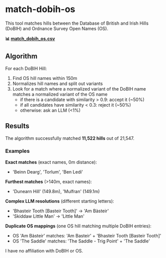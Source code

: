 # match-dobih-os

This tool matches hills between the Database of British and Irish Hills (DoBIH) and Ordnance Survey Open Names (OS).

**📊 [match_dobih_os.csv](https://github.com/dzfranklin/match-dobih-os/blob/main/match_dobih_os.csv)**

## Algorithm

For each DoBIH Hill:
1. Find OS hill names within 150m
2. Normalizes hill names and split out variants
3. Look for a match where a normalized variant of the DoBIH name matches a normalized variant of the OS name
    - if there is a candidate with similarity > 0.9: accept it (~50%)
    - if all candidates have similarity < 0.3: reject it (~50%)
    - otherwise: ask an LLM (<1%)

## Results

The algorithm successfully matched **11,522 hills** out of 21,547.

### Examples

**Exact matches** (exact names, 0m distance):
- 'Beinn Dearg', 'Torlum', 'Ben Ledi'

**Furthest matches** (>140m, exact names):
- 'Dunearn Hill' (149.8m), 'Mulfran' (149.1m)

**Complex LLM resolutions** (different starting letters):
- 'Bhasteir Tooth [Basteir Tooth]' → 'Am Bàsteir'
- 'Skiddaw Little Man' → 'Little Man'

**Duplicate OS mappings** (one OS hill matching multiple DoBIH entries):
- OS 'Am Bàsteir' matches: 'Am Basteir' + 'Bhasteir Tooth [Basteir Tooth]'
- OS 'The Saddle' matches: 'The Saddle - Trig Point' + 'The Saddle'

I have no affiliation with DoBIH or OS.
